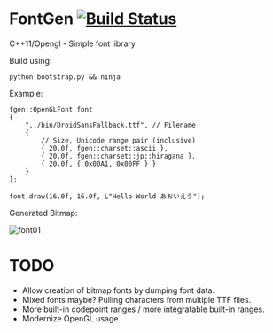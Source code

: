 FontGen [![Build Status](https://travis-ci.org/sanford1/FontGen.svg?branch=master)](https://travis-ci.org/sanford1/FontGen)
=======

C++11/Opengl - Simple font library

Build using:

    python bootstrap.py && ninja

Example:

    fgen::OpenGLFont font
    {
        "../bin/DroidSansFallback.ttf", // Filename
        {
            // Size, Unicode range pair (inclusive)
            { 20.0f, fgen::charset::ascii },
            { 20.0f, fgen::charset::jp::hiragana },
            { 20.0f, { 0x00A1, 0x00FF } }
        }
    };

    font.draw(16.0f, 16.0f, L"Hello World あおいえう");

Generated Bitmap:

![font01](https://raw.githubusercontent.com/sanford1/FontGen/master/font01.png)

TODO
====

- Allow creation of bitmap fonts by dumping font data.
- Mixed fonts maybe? Pulling characters from multiple TTF files.
- More built-in codepoint ranges / more integratable built-in ranges.
- Modernize OpenGL usage.
